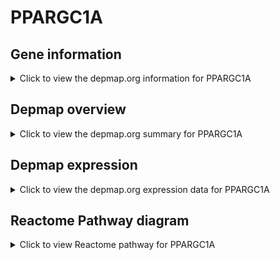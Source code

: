 <h1>PPARGC1A</h1>

<h2>Gene information</h2>
<details>
  <summary>Click to view the depmap.org information for PPARGC1A</summary>
  <iframe src="https://depmap.org/portal/gene/PPARGC1A?tab=about" style="border:none;width:100%;height:800px"></iframe>
</details>

<h2>Depmap overview</h2>
<details>
  <summary>Click to view the depmap.org summary for PPARGC1A</summary>
  <iframe src="https://depmap.org/portal/gene/PPARGC1A?tab=overview" style="border:none;width:100%;height:800px"></iframe>
</details>

<h2>Depmap expression</h2>
<details>
  <summary>Click to view the depmap.org expression data for PPARGC1A</summary>
  <iframe src="https://depmap.org/portal/gene/PPARGC1A?tab=characterization" style="border:none;width:100%;height:800px"></iframe>
</details>



<h2>Reactome Pathway diagram</h2>
<details>
  <summary>Click to view Reactome pathway for PPARGC1A</summary>
  <p>Regulation of RUNX2 expression and activity</p>
  <iframe src="https://reactome.org/PathwayBrowser/#/R-HSA-8939902" style="border:none;width:100%;height:800px"></iframe>
</details>




